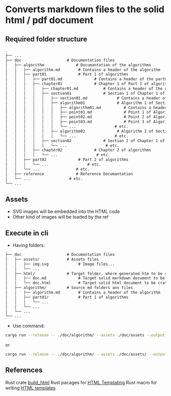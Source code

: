 # Converts markdown files to the solid html / pdf document

## Required folder structure

```markdown
.
├── ...
├── doc                    # Documentation files
│   ├── algorithm              # Documantation of the algorithms 
│   │   ├── algorithm.md        # Contains a header of the algorithm
│   │   ├── part01              # Part 1 of algorithms
│   │   │   ├── part01.md              # Contains a header of the part01
│   │   │   ├── chapter01              # Chapter 1 of Part 1 of algorithms
│   │   │   │   ├── chapter01.md           # Contains a header of the chapter01
│   │   │   │   ├── section01              # Section 1 of Chapter 1 of Part 1 of algorithms
│   │   │   │   │   ├── section01.md             # Contains a header of the section01
│   │   │   │   │   ├── algorithm01              # Algorithm 1 of Section 1 of Chapter 1 of Part 1 of algorithms
│   │   │   │   │   │   ├── algorithm01.md          # Contains a header of the algorithm01
│   │   │   │   │   │   ├── point01.md              # Point 1 of Algorithm 1 of Section 1 of Chapter 1 of Part 1 of algorithms
│   │   │   │   │   │   ├── point02.md              # Point 2 of Algorithm 1 of Section 1 of Chapter 1 of Part 1 of algorithms
│   │   │   │   │   │   ├── point03.md              # Point 3 of Algorithm 1 of Section 1 of Chapter 1 of Part 1 of algorithms
│   │   │   │   │   │   └── ...                 # etc.
│   │   │   │   │   ├── algorithm02              # Algorithm 2 of Section 1 of Chapter 1 of Part 1 of algorithms
│   │   │   │   │   │   └── ...                 # etc.
│   │   │   │   ├── section02              # Section 2 of Chapter 1 of Part 1 of algorithms
│   │   │   │   │   └── ...                 # etc.
│   │   │   ├── chapter02              # Chapter 2 of algorithms
│   │   │   │   └── ...                 # etc.
│   │   ├── part02              # Part 2 of algorithms
│   │   │   └── ...                 # etc.
│   │   └── ...                # etc.
│   ├── reference              # Reference Documantation 
│   └── ...                 # etc.
└── ...
```

## Assets

- SVG images will be embedded into the HTML code
- Other kind of images will be loaded by the ref

## Execute in cli

- Having folders:

```markdown
├── doc                    # Documentation files
│   ├── assets/            # Assets files 
│   │   ├── img.svg             # Image files...
│   │   └── ...
│   ├── html/              # Target folder, where generated htm to be stored
│   │   ├── doc.md              # Target solid markdown document to be crated
│   │   └── doc.html            # Target solid html document to be crated
│   ├── algorithm/         # Source md folders ans files 
│   │   ├── algorithm.md        # Contains a header of the algorithm
│   │   ├── part01/             # Part 1 of algorithms
│   │   │   └── ...
│   │   └── ...
│   └── ...
└── ...

```

- Use command:

```bash
cargo run --release -- ./doc/algorithm/ --assets ./doc/assets --output ./doc/html/
```

or

```bash
cargo run --release -- ./doc/algorithm/ --assets ./doc/assets/ --output ./doc/html/doc.html
```

## References

Rust crate [build_html](https://docs.rs/build_html/latest/build_html/)
Rust pacages for [HTML Templating](https://www.arewewebyet.org/topics/templating/)
Rust macro for writing [HTML templates](https://docs.rs/maud/latest/maud/)
